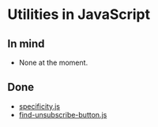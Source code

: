 # Utilities in JavaScript #

## In mind

- None at the moment.

## Done

- [specificity.js](./specificity.js)
- [find-unsubscribe-button.js](./find-unsubscribe-button.js)